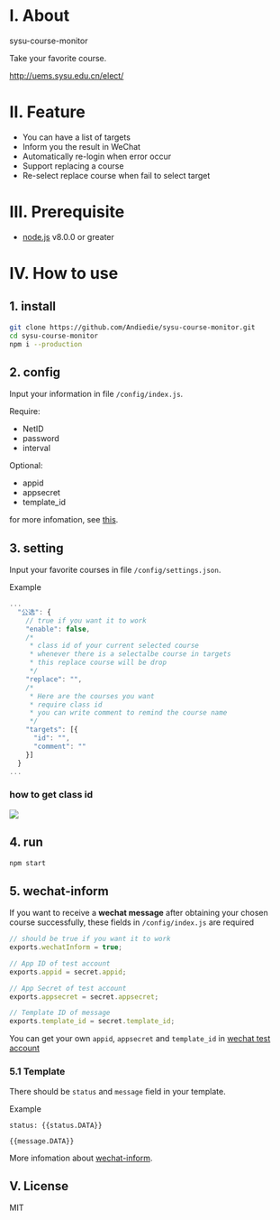 # Ⅰ. About
sysu-course-monitor

Take your favorite course.

http://uems.sysu.edu.cn/elect/

# Ⅱ. Feature
- You can have a list of targets
- Inform you the result in WeChat
- Automatically re-login when error occur
- Support replacing a course
- Re-select replace course when fail to select target

# Ⅲ. Prerequisite
- [node.js](https://nodejs.org/en/) v8.0.0 or greater

# Ⅳ. How to use
## 1. install
```bash
git clone https://github.com/Andiedie/sysu-course-monitor.git
cd sysu-course-monitor
npm i --production
```
## 2. config
Input your information in file `/config/index.js`.

Require:
- NetID
- password
- interval

Optional:
- appid
- appsecret
- template_id

for more infomation, see [this](#wechat-inform).

## 3. setting
Input your favorite courses in file `/config/settings.json`.

Example
```js
...
  "公选": {
    // true if you want it to work
    "enable": false,
    /*
     * class id of your current selected course
     * whenever there is a selectalbe course in targets
     * this replace course will be drop
     */
    "replace": "",
    /*
     * Here are the courses you want
     * require class id
     * you can write comment to remind the course name
     */
    "targets": [{
      "id": "",
      "comment": ""
    }]
  }
...
```

### how to get class id
![](http://ocphk5wc7.bkt.clouddn.com//17-6-27/13741516.jpg)

## 4. run
```bash
npm start
```

## 5. wechat-inform
If you want to receive a **wechat message** after obtaining your chosen course successfully, these fields in `/config/index.js` are required

```js
// should be true if you want it to work
exports.wechatInform = true;

// App ID of test account
exports.appid = secret.appid;

// App Secret of test account
exports.appsecret = secret.appsecret;

// Template ID of message
exports.template_id = secret.template_id;
```

You can get your own `appid`, `appsecret` and `template_id` in [wechat test account](http://mp.weixin.qq.com/debug/cgi-bin/sandbox?t=sandbox/login)

### 5.1 Template
There should be `status` and `message` field in your template.

Example
```
status: {{status.DATA}}

{{message.DATA}}
```

More infomation about [wechat-inform](https://github.com/Andiedie/wechat-inform).

## Ⅴ. License
MIT
